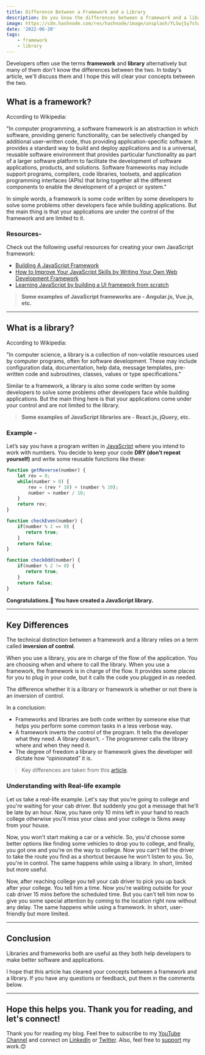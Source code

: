 ```yaml
---
title: Difference Between a Framework and a Library
description: Do you know the differences between a framework and a libary? 👀 Developers often use the terms framework and library alternatively but many of them don't know the differences between the two. 
image: https://cdn.hashnode.com/res/hashnode/image/unsplash/YLSwjSy7stw/upload/v1655695772353/Nycz36Jpt.jpeg
date: '2022-06-20'
tags: 
    - framework
    - library
---
```


Developers often use the terms **framework** and **library** alternatively but many of them don't know the differences between the two. In today's article, we'll discuss them and I hope this will clear your concepts between the two.

## What is a framework?
According to Wikipedia:

"In computer programming, a software framework is an abstraction in which software, providing generic functionality, can be selectively changed by additional user-written code, thus providing application-specific software. It provides a standard way to build and deploy applications and is a universal, reusable software environment that provides particular functionality as part of a larger software platform to facilitate the development of software applications, products, and solutions. Software frameworks may include support programs, compilers, code libraries, toolsets, and application programming interfaces (APIs) that bring together all the different components to enable the development of a project or system."

In simple words, a framework is some code written by some developers to solve some problems other developers face while building applications. But the main thing is that your applications are under the control of the framework and are limited to it.

### Resources-
Check out the following useful resources for creating your own JavaScript framework:

- [Building A JavaScript Framework](https://s3.amazonaws.com/dailyjs/files/build-a-javascript-framework.pdf)
- [How to Improve Your JavaScript Skills by Writing Your Own Web Development Framework](https://www.freecodecamp.org/news/how-to-improve-your-javascript-skills-by-writing-your-own-web-development-framework-eed2226f190/)
- [Learning JavaScript by building a UI framework from scratch](https://dev.to/carlmungazi/learning-javascript-by-building-a-ui-framework-from-scratch-1767)

> **Some examples of JavaScript frameworks are - Angular.js, Vue.js, etc.**

---

## What is a library?
According to Wikipedia:

"In computer science, a library is a collection of non-volatile resources used by computer programs, often for software development. These may include configuration data, documentation, help data, message templates, pre-written code and subroutines, classes, values or type specifications."

Similar to a framework, a library is also some code written by some developers to solve some problems other developers face while building applications. But the main thing here is that your applications come under your control and are not limited to the library.

> **Some examples of JavaScript libraries are - React.js, jQuery, etc.**


### Example -
Let’s say you have a program written in [JavaScript](https://en.wikipedia.org/wiki/JavaScript) where you intend to work with numbers. You decide to keep your code **DRY (don’t repeat yourself)** and write some reusable functions like these:

```js
function getReverse(number) {
    let rev = 0;
    while(number > 0) {
        rev = (rev * 10) + (number % 10);
        number = number / 10;
    }
    return rev;
}

function checkEven(number) {
    if(number % 2 == 0) {
       return true;
    }
    return false;
}

function checkOdd(number) {
    if(number % 2 != 0) {
       return true;
    }
    return false;
}
```
**Congratulations.🎊 You have created a JavaScript library.**

---

## Key Differences
The technical distinction between a framework and a library relies on a term called **inversion of control**. 

When you use a library, you are in charge of the flow of the application. You are choosing when and where to call the library. When you use a framework, the framework is in charge of the flow. It provides some places for you to plug in your code, but it calls the code you plugged in as needed.

The difference whether it is a library or framework is whether or not there is an inversion of control.

In a conclusion:
- Frameworks and libraries are both code written by someone else that helps you perform some common tasks in a less verbose way.
- A framework inverts the control of the program. It tells the developer what they need. A library doesn’t. - The programmer calls the library where and when they need it.
- The degree of freedom a library or framework gives the developer will dictate how “opinionated” it is.

> Key differences are taken from this [article](https://www.freecodecamp.org/news/the-difference-between-a-framework-and-a-library-bd133054023f/).

### Understanding with Real-life example

Let us take a real-life example. Let's say that you're going to college and you're waiting for your cab driver. But suddenly you got a message that he'll be late by an hour. Now, you have only 10 mins left in your hand to reach college otherwise you'll miss your class and your college is 5kms away from your house.

Now, you won't start making a car or a vehicle. So, you'd choose some better options like finding some vehicles to drop you to college, and finally, you got one and you're on the way to college. Now you can't tell the driver to take the route you find as a shortcut because he won't listen to you. So, you're in control. The same happens while using a library. In short, limited but more useful.

Now, after reaching college you tell your cab driver to pick you up back after your college. You tell him a time. Now you're waiting outside for your cab driver 15 mins before the scheduled time. But you can't tell him now to give you some special attention by coming to the location right now without any delay. The same happens while using a framework. In short, user-friendly but more limited.

---

## Conclusion
Libraries and frameworks both are useful as they both help developers to make better software and applications.

I hope that this article has cleared your concepts between a framework and a library. If you have any questions or feedback, put them in the comments below. 

---

## Hope this helps you. Thank you for reading, and let's connect!
Thank you for reading my blog. Feel free to subscribe to my [YouTube Channel](https://www.youtube.com/channel/UCsuzc8lqAbgUYo4yzpjtfSw) and connect on [LinkedIn](https://www.linkedin.com/in/susmita-dey-15a15a210/) or [Twitter](https://twitter.com/its_SusmitaDey).
Also, feel free to [support](https://www.buymeacoffee.com/susmitadey) my work.😊
